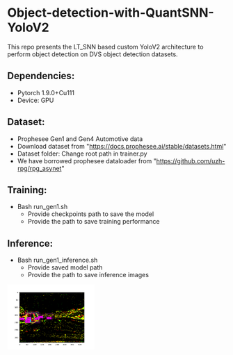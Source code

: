 # Object-detection-with-QuantSNN-YoloV2
This repo presents the LT_SNN based custom YoloV2 architecture to perform object detection on DVS object detection datasets.

## Dependencies:
 * Pytorch 1.9.0+Cu111
 * Device: GPU
  
## Dataset:

 * Prophesee Gen1 and Gen4 Automotive data
 * Download dataset from "https://docs.prophesee.ai/stable/datasets.html"
 * Dataset folder: Change root path in trainer.py
 * We have borrowed prophesee dataloader from "https://github.com/uzh-rpg/rpg_asynet"
      
## Training:
      
 * Bash run_gen1.sh
    - Provide checkpoints path to save the model
    - Provide the path to save training performance 

## Inference:

 * Bash run_gen1_inference.sh
   - Provide saved model path
   - Provide the path to save inference images
            
<img
  src="./train/images/Train_histogram_detect_bounding boxes.png"
  alt="Alt text"
  title="Optional title"
  style="display: inline-block; margin: 0 auto; max-width: 200px">
  
            
